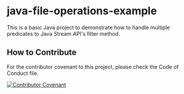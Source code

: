 # java-file-operations-example
This is a basic Java project to demonstrate how to handle multiple predicates to Java Stream API's filter method.

## How to Contribute

For the contributor covenant to this project, please check the Code of Conduct file.

[![Contributor Covenant](https://img.shields.io/badge/Contributor%20Covenant-2.1-4baaaa.svg)](CODE_OF_CONDUCT.md)

